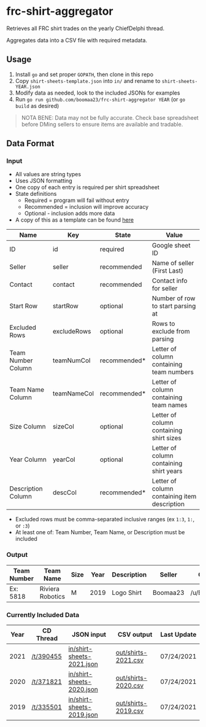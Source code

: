 # frc-shirt-aggregator

Retrieves all FRC shirt trades on the yearly ChiefDelphi thread.

Aggregates data into a CSV file with required metadata.

## Usage

1. Install `go` and set proper `GOPATH`, then clone in this repo
2. Copy `shirt-sheets-template.json` into `in/` and rename to `shirt-sheets-YEAR.json`
3. Modify data as needed, look to the included JSONs for examples
4. Run `go run github.com/boomaa23/frc-shirt-aggregator YEAR` (or `go build` as desired)

> NOTA BENE: Data may not be fully accurate. Check base spreadsheet before DMing sellers to ensure items are available and tradable.

## Data Format

### Input

- All values are string types
- Uses JSON formatting
- One copy of each entry is required per shirt spreadsheet
- State definitions
    - Required = program will fail without entry
    - Recommended = inclusion will improve accuracy
    - Optional - inclusion adds more data
- A copy of this as a template can be found [here](https://github.com/Boomaa23/frc-shirt-aggregator/blob/master/shirt-sheets-template.json)

| Name | Key | State | Value |
|------|-----|----------|-------|
| ID | id | required | Google sheet ID
| Seller | seller | recommended | Name of seller (First Last)
| Contact | contact | recommended | Contact info for seller
| Start Row | startRow | optional | Number of row to start parsing at
| Excluded Rows | excludeRows | optional | Rows to exclude from parsing
| Team Number Column | teamNumCol | recommended* | Letter of column containing team numbers
| Team Name Column | teamNameCol | recommended* | Letter of column containing team names
| Size Column | sizeCol | optional | Letter of column containing shirt sizes
| Year Column | yearCol | optional | Letter of column containing shirt years
| Description Column | descCol | recommended* | Letter of column containing item description

 - Excluded rows must be comma-separated inclusive ranges (ex `1:3`, `1:`, or `:3`)
 - At least one of: Team Number, Team Name, or Description must be included

### Output

| Team Number | Team Name | Size | Year | Description | Seller | Contact |
|-------------|-----------|------|------|-------------|--------|---------|
| Ex: 5818    | Riviera Robotics | M | 2019 | Logo Shirt | Boomaa23 | /u/Boomaa23 |


### Currently Included Data
| Year | CD Thread | JSON input | CSV output | Last Update |
|------|-----------|------------|------------|-------------|
| 2021 | [/t/390455](https://www.chiefdelphi.com/t/2021-shirt-trading-thread/390455/) | [in/shirt-sheets-2021.json](https://github.com/Boomaa23/frc-shirt-aggregator/blob/master/in/shirt-sheets-2021.json) | [out/shirts-2021.csv](https://github.com/Boomaa23/frc-shirt-aggregator/blob/master/out/shirts-2021.csv) | 07/24/2021
| 2020 | [/t/371821](https://www.chiefdelphi.com/t/2020-shirt-trading-thread/371821/) | [in/shirt-sheets-2020.json](https://github.com/Boomaa23/frc-shirt-aggregator/blob/master/in/shirt-sheets-2020.json) | [out/shirts-2020.csv](https://github.com/Boomaa23/frc-shirt-aggregator/blob/master/out/shirts-2020.csv) | 07/24/2021
| 2019 | [/t/335501](https://www.chiefdelphi.com/t/2019-shirt-trading-thread/335501/) | [in/shirt-sheets-2019.json](https://github.com/Boomaa23/frc-shirt-aggregator/blob/master/in/shirt-sheets-2019.json) | [out/shirts-2019.csv](https://github.com/Boomaa23/frc-shirt-aggregator/blob/master/out/shirts-2019.csv) | 07/24/2021